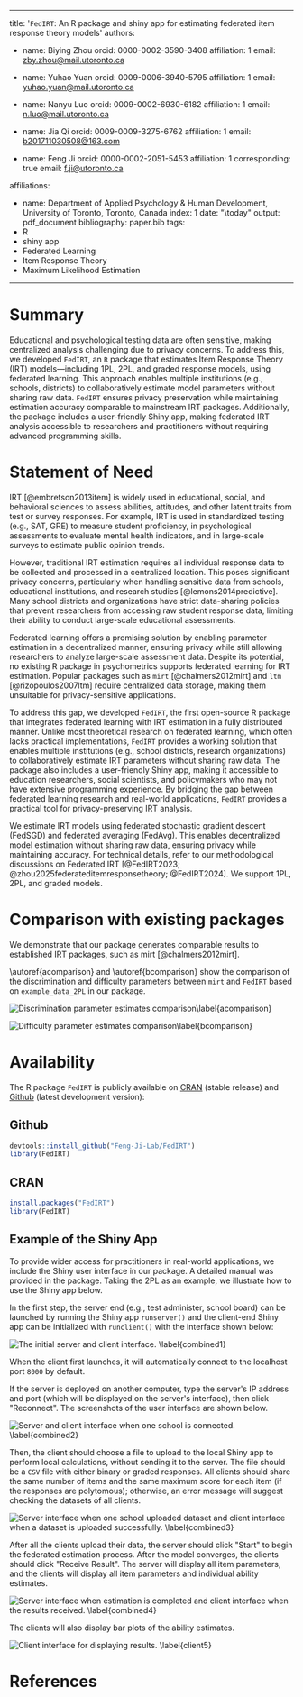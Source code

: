 
---
title: '``FedIRT``: An R package and shiny app for estimating federated item response theory models'
authors:
- name: Biying Zhou
  orcid: 0000-0002-3590-3408
  affiliation: 1
  email: zby.zhou@mail.utoronto.ca

- name: Yuhao Yuan
  orcid: 0009-0006-3940-5795
  affiliation: 1
  email: yuhao.yuan@mail.utoronto.ca

- name: Nanyu Luo
  orcid: 0009-0002-6930-6182
  affiliation: 1
  email: n.luo@mail.utoronto.ca

- name: Jia Qi
  orcid: 0009-0009-3275-6762
  affiliation: 1
  email: b201711030508@163.com

- name: Feng Ji
  orcid: 0000-0002-2051-5453
  affiliation: 1
  corresponding: true
  email: f.ji@utoronto.ca


affiliations:
- name: Department of Applied Psychology & Human Development, University of Toronto, Toronto, Canada
  index: 1
date: "\\today"
output: pdf_document
bibliography: paper.bib
tags:
- R
- shiny app
- Federated Learning
- Item Response Theory
- Maximum Likelihood Estimation
<!-- header-includes:
  \usepackage{bm} -->
---

# Summary

Educational and psychological testing data are often sensitive, making centralized analysis challenging due to privacy concerns. To address this, we developed `FedIRT`, an `R` package that estimates Item Response Theory (IRT) models—including 1PL, 2PL, and graded response models, using federated learning. This approach enables multiple institutions (e.g., schools, districts) to collaboratively estimate model parameters without sharing raw data. `FedIRT` ensures privacy preservation while maintaining estimation accuracy comparable to mainstream IRT packages. Additionally, the package includes a user-friendly Shiny app, making federated IRT analysis accessible to researchers and practitioners without requiring advanced programming skills.

# Statement of Need

IRT [@embretson2013item] is widely used in educational, social, and behavioral sciences to assess abilities, attitudes, and other latent traits from test or survey responses. For example, IRT is used in standardized testing (e.g., SAT, GRE) to measure student proficiency, in psychological assessments to evaluate mental health indicators, and in large-scale surveys to estimate public opinion trends.

However, traditional IRT estimation requires all individual response data to be collected and processed in a centralized location. This poses significant privacy concerns, particularly when handling sensitive data from schools, educational institutions, and research studies [@lemons2014predictive]. Many school districts and organizations have strict data-sharing policies that prevent researchers from accessing raw student response data, limiting their ability to conduct large-scale educational assessments.

Federated learning offers a promising solution by enabling parameter estimation in a decentralized manner, ensuring privacy while still allowing researchers to analyze large-scale assessment data. Despite its potential, no existing R package in psychometrics supports federated learning for IRT estimation. Popular packages such as `mirt` [@chalmers2012mirt] and `ltm` [@rizopoulos2007ltm] require centralized data storage, making them unsuitable for privacy-sensitive applications.

To address this gap, we developed `FedIRT`, the first open-source R package that integrates federated learning with IRT estimation in a fully distributed manner. Unlike most theoretical research on federated learning, which often lacks practical implementations, `FedIRT` provides a working solution that enables multiple institutions (e.g., school districts, research organizations) to collaboratively estimate IRT parameters without sharing raw data. The package also includes a user-friendly Shiny app, making it accessible to education researchers, social scientists, and policymakers who may not have extensive programming experience. By bridging the gap between federated learning research and real-world applications, `FedIRT` provides a practical tool for privacy-preserving IRT analysis.

We estimate IRT models using federated stochastic gradient descent (FedSGD) and federated averaging (FedAvg). This enables decentralized model estimation without sharing raw data, ensuring privacy while maintaining accuracy. For technical details, refer to our methodological discussions on Federated IRT [@FedIRT2023; @zhou2025federateditemresponsetheory; @FedIRT2024]. We support 1PL, 2PL, and graded models.

# Comparison with existing packages

We demonstrate that our package generates comparable results to established IRT packages, such as mirt [@chalmers2012mirt].

\autoref{acomparison} and \autoref{bcomparison} show the comparison of the discrimination and difficulty parameters between `mirt` and `FedIRT` based on `example_data_2PL` in our package.

![Discrimination parameter estimates comparison\label{acomparison}](acomparison.png)

![Difficulty parameter estimates comparison\label{bcomparison}](bcomparison.png)


# Availability

The R package ``FedIRT`` is publicly available on [CRAN](https://cran.r-project.org/package=FedIRT) (stable release) and [Github](https://github.com/Feng-Ji-Lab/FedIRT) (latest development version):

## Github
``` r
devtools::install_github("Feng-Ji-Lab/FedIRT")
library(FedIRT)
```

## CRAN
``` r
install.packages("FedIRT")
library(FedIRT)
```

## Example of the Shiny App

To provide wider access for practitioners in real-world applications, we include the Shiny user interface in our package. A detailed manual was provided in the package. Taking the 2PL as an example, we illustrate how to use the Shiny app below.

In the first step, the server end (e.g., test administer, school board) can be launched by running the Shiny app `runserver()` and the client-end Shiny app can be initialized with `runclient()` with the interface shown below:

![The initial server and client interface. \label{combined1}](combined1.png)

When the client first launches, it will automatically connect to the localhost port `8000` by default. 

If the server is deployed on another computer, type the server's IP address and port (which will be displayed on the server's interface), then click "Reconnect". The screenshots of the user interface are shown below.

![Server and client interface when one school is connected. \label{combined2}](combined2.png)

Then, the client should choose a file to upload to the local Shiny app to perform local calculations, without sending it to the server. The file should be a `CSV` file with either binary or graded responses. All clients should share the same number of items and the same maximum score for each item (if the responses are polytomous); otherwise, an error message will suggest checking the datasets of all clients.



![Server interface when one school uploaded dataset and client interface when a dataset is uploaded successfully. \label{combined3}](combined3.png)

After all the clients upload their data, the server should click "Start" to begin the federated estimation process. After the model converges, the clients should click "Receive Result". The server will display all item parameters, and the clients will display all item parameters and individual ability estimates.


![Server interface when estimation is completed and client interface when the results received. \label{combined4}](combined4.png)

The clients will also display bar plots of the ability estimates. 

![Client interface for displaying results. \label{client5}](client5.png)

# References
